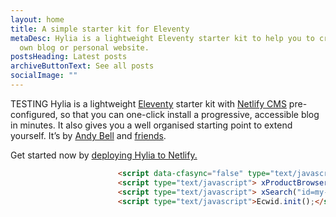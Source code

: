 ```yaml
---
layout: home
title: A simple starter kit for Eleventy
metaDesc: Hylia is a lightweight Eleventy starter kit to help you to create your
  own blog or personal website.
postsHeading: Latest posts
archiveButtonText: See all posts
socialImage: ""
---
```

TESTING Hylia is a lightweight [Eleventy](https://11ty.io) starter kit with [Netlify CMS](https://www.netlifycms.org/) pre-configured, so that you can one-click install a progressive, accessible blog in minutes. It also gives you a well organised starting point to extend yourself. It’s by [Andy Bell](https://twitter.com/hankchizljaw) and [friends](https://github.com/aarongustafson/hylia/graphs/contributors).

Get started now by [deploying Hylia to Netlify.](https://app.netlify.com/start/deploy?repository=https://github.com/hankchizljaw/hylia&stack=cms)

```html
                        <script data-cfasync="false" type="text/javascript" src="https://app.ecwid.com/script.js?28117020&data_platform=code&data_date=2020-04-18" charset="utf-8"></script>
                        <script type="text/javascript"> xProductBrowser("categoriesPerRow=3","views=grid(20,3) list(60) table(60)","categoryView=grid","searchView=list","id=my-store-28117020");</script>
                        <script type="text/javascript"> xSearch("id=my-search-28117020"); </script>
                        <script type="text/javascript">Ecwid.init();</script>

```